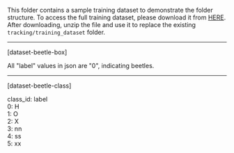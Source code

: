 This folder contains a sample training dataset to demonstrate the folder structure. To access the full training dataset, please download it from [HERE](https://drive.google.com/drive/folders/1vGJgGVYwupqA06Lj6wFC9Ki-DBtZDRHL?usp=drive_link). After downloading, unzip the file and use it to replace the existing `tracking/training_dataset` folder.


---


[dataset-beetle-box]

All "label" values in json are "0", indicating beetles.


------


[dataset-beetle-class]

class_id: label  
0: H  
1: O  
2: X  
3: nn  
4: ss  
5: xx
